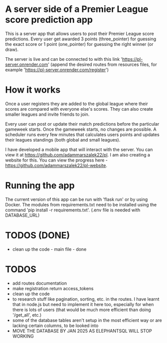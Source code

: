 # A server side of a Premier League score prediction app

This is a server app that allows users to post their Premier League score predictions. Every user get awarded 3 points (three_pointer) for guessing the exact score or 1 point (one_pointer) for guessing the right winner (or draw).

The server is live and can be connected to with this link 'https://pl-server.onrender.com' (append the desired routes from resources files, for example 'https://pl-server.onrender.com/register')

# How it works

Once a user registers they are added to the global league where their scores are compared with everyone else's scores. They can also create smaller leagues and invite friends to join.

Every user can post or update their match predictions before the particular gameweek starts. Once the gameweek starts, no changes are possible. A scheduler runs every few minutes that calculates users points and updates their leagues standings (both global and small leagues).

I have developed a mobile app that will interact with the server. You can view it at https://github.com/adammarszalek22/pl.
I am also creating a website for this. You can view the progress here - https://github.com/adammarszalek22/pl-website.

# Running the app

The current version of this app can be run with 'flask run' or by using Docker. The modules from requirements.txt need to be installed using the command 'pip install -r requirements.txt'.
(.env file is needed with DATABASE_URL)

# TODOS (DONE)
- clean up the code - main file - done

# TODOS
- add routes documentation
- make registration return access_tokens
- clean up the code
- to research stuff like pagination, sorting, etc. in the routes. I have learnt that in node.js but need to implement it here too, especially for when there is lots of users (that would be much more efficient than doing '/get_all', etc.)
- some of the database tables aren't setup in the most efficient way or are lacking certain columns, to be looked into
- MOVE THE DATABASE BY JAN 2025 AS ELEPHANTSQL WILL STOP WORKING